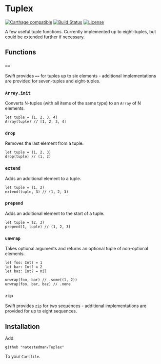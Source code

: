 # Tuplex
[![Carthage compatible](https://img.shields.io/badge/Carthage-compatible-4BC51D.svg?style=flat)](https://github.com/Carthage/Carthage)
[![Build Status](https://travis-ci.org/natestedman/Tuplex.svg?branch=master)](https://travis-ci.org/natestedman/Tuplex)
[![License](https://img.shields.io/badge/license-Creative%20Commons%20Zero%20v1.0%20Universal-blue.svg)](https://creativecommons.org/publicdomain/zero/1.0/)

A few useful tuple functions. Currently implemented up to eight-tuples, but could be extended further if necessary.

## Functions
### `==`
Swift provides `==` for tuples up to six elements - additional implementations are provided for seven-tuples and eight-tuples.

### `Array.init`
Converts N-tuples (with all items of the same type) to an `Array` of N elements.

    let tuple = (1, 2, 3, 4)
    Array(tuple) // [1, 2, 3, 4]

### `drop`
Removes the last element from a tuple.

    let tuple = (1, 2, 3)
    drop(tuple) // (1, 2)

### `extend`
Adds an additional element to a tuple.

    let tuple = (1, 2)
    extend(tuple, 3) // (1, 2, 3)

### `prepend`
Adds an additional element to the start of a tuple.

    let tuple = (2, 3)
    prepend(1, tuple) // (1, 2, 3)

### `unwrap`
Takes optional arguments and returns an optional tuple of non-optional elements.

    let foo: Int? = 1
    let bar: Int? = 2
    let baz: Int? = nil
    
    unwrap(foo, bar) // .some((1, 2))
    unwrap(foo, bar, baz) // .none

### `zip`
Swift provides `zip` for two sequences - additional implementations are provided for up to eight sequences.

## Installation

Add:

    github "natestedman/Tuplex"

To your `Cartfile`.
